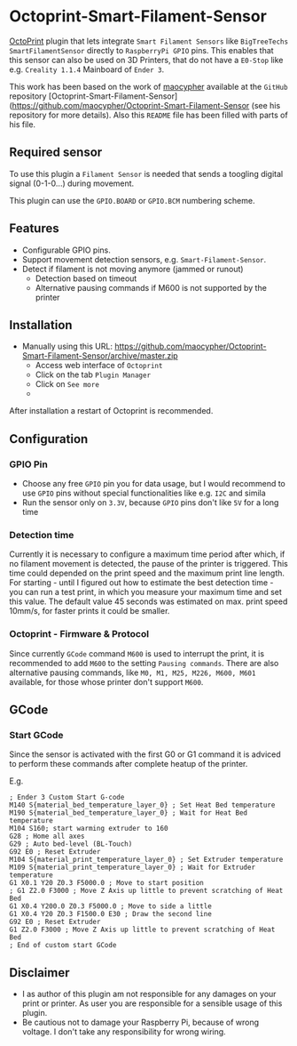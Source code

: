 # Octoprint-Smart-Filament-Sensor

[OctoPrint](http://octoprint.org/) plugin that lets integrate `Smart Filament Sensors` like `BigTreeTechs SmartFilamentSensor` directly to `RaspberryPi GPIO` pins. This enables that this sensor can also be used on 3D Printers, that do not have a `E0-Stop` like e.g. `Creality 1.1.4` Mainboard of `Ender 3`.

This work has been based on the work of [maocypher](https://github.com/maocypher) available at the `GitHub` repository [Octoprint-Smart-Filament-Sensor](https://github.com/maocypher/Octoprint-Smart-Filament-Sensor (see his repository for more details).
Also this `README` file has been filled with parts of his file.

## Required sensor

To use this plugin a `Filament Sensor` is needed that sends a toogling digital signal (0-1-0...) during movement.

This plugin can use the `GPIO.BOARD` or `GPIO.BCM` numbering scheme.

## Features

* Configurable GPIO pins.
* Support movement detection sensors, e.g. `Smart-Filament-Sensor`.
* Detect if filament is not moving anymore (jammed or runout)
    * Detection based on timeout
    * Alternative pausing commands if M600 is not supported by the printer

## Installation

* Manually using this URL: https://github.com/maocypher/Octoprint-Smart-Filament-Sensor/archive/master.zip
  * Access web interface of `Octoprint`
  * Click on the tab `Plugin Manager`
  * Click on `See more`
  *

After installation a restart of Octoprint is recommended.

## Configuration
### GPIO Pin
* Choose any free `GPIO` pin you for data usage, but I would recommend to use `GPIO` pins without special functionalities like e.g. `I2C` and simila
* Run the sensor only on `3.3V`, because `GPIO` pins don't like `5V` for a long time

### Detection time
Currently it is necessary to configure a maximum time period after which, if no filament movement is detected, the pause of the printer is triggered. This time could depended on the print speed and the maximum print line length. For starting - until I figured out how to estimate the best detection time - you can run a test print, in which you measure your maximum time and set this value.
The default value 45 seconds was estimated on max. print speed 10mm/s, for faster prints it could be smaller.

### Octoprint - Firmware & Protocol
Since currently `GCode` command `M600` is used to interrupt the print, it is recommended to add `M600` to the setting `Pausing commands`.
There are also alternative pausing commands, like `M0, M1, M25, M226, M600, M601` available, for those whose printer don't support `M600`.

## GCode
### Start GCode
Since the sensor is activated with the first G0 or G1 command it is adviced to perform these commands after complete heatup of the printer.

E.g.
```
; Ender 3 Custom Start G-code
M140 S{material_bed_temperature_layer_0} ; Set Heat Bed temperature
M190 S{material_bed_temperature_layer_0} ; Wait for Heat Bed temperature
M104 S160; start warming extruder to 160
G28 ; Home all axes
G29 ; Auto bed-level (BL-Touch)
G92 E0 ; Reset Extruder
M104 S{material_print_temperature_layer_0} ; Set Extruder temperature
M109 S{material_print_temperature_layer_0} ; Wait for Extruder temperature
G1 X0.1 Y20 Z0.3 F5000.0 ; Move to start position
; G1 Z2.0 F3000 ; Move Z Axis up little to prevent scratching of Heat Bed
G1 X0.4 Y200.0 Z0.3 F5000.0 ; Move to side a little
G1 X0.4 Y20 Z0.3 F1500.0 E30 ; Draw the second line
G92 E0 ; Reset Extruder
G1 Z2.0 F3000 ; Move Z Axis up little to prevent scratching of Heat Bed
; End of custom start GCode
```

## Disclaimer
* I as author of this plugin am not responsible for any damages on your print or printer. As user you are responsible for a sensible usage of this plugin.
* Be cautious not to damage your Raspberry Pi, because of wrong voltage. I don't take any responsibility for wrong wiring.
